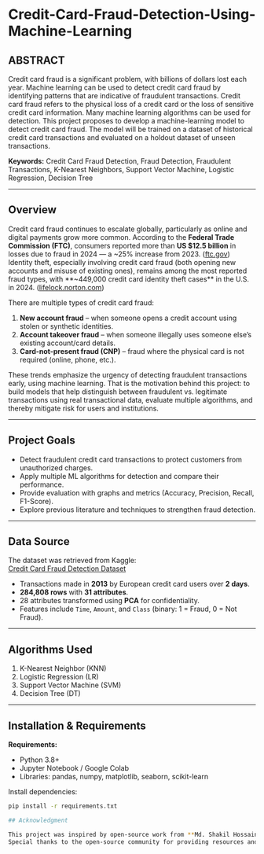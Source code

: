 # Credit-Card-Fraud-Detection-Using-Machine-Learning

## ABSTRACT
Credit card fraud is a significant problem, with billions of dollars lost each year. Machine learning can be used to detect credit card fraud by identifying patterns that are indicative of fraudulent transactions. Credit card fraud refers to the physical loss of a credit card or the loss of sensitive credit card information. Many machine learning algorithms can be used for detection. This project proposes to develop a machine-learning model to detect credit card fraud. The model will be trained on a dataset of historical credit card transactions and evaluated on a holdout dataset of unseen transactions.  

**Keywords:** Credit Card Fraud Detection, Fraud Detection, Fraudulent Transactions, K-Nearest Neighbors, Support Vector Machine, Logistic Regression, Decision Tree  

---

## Overview

Credit card fraud continues to escalate globally, particularly as online and digital payments grow more common. According to the **Federal Trade Commission (FTC)**, consumers reported more than **US $12.5 billion** in losses due to fraud in 2024 — a ~25% increase from 2023. ([ftc.gov](https://www.ftc.gov/news-events/news/press-releases/2025/03/new-ftc-data-show-big-jump-reported-losses-fraud-125-billion-2024?utm_source=chatgpt.com)) Identity theft, especially involving credit card fraud (both opening new accounts and misuse of existing ones), remains among the most reported fraud types, with **~449,000 credit card identity theft cases** in the U.S. in 2024. ([lifelock.norton.com](https://lifelock.norton.com/learn/credit-finance/credit-card-fraud-statistics?srsltid=AfmBOoqZNz8YJaWsb4BTMSrPLol-rfWwlNPGHe9rGngekGY7uzB6eiHI&utm_source=chatgpt.com))

There are multiple types of credit card fraud:  
1. **New account fraud** – when someone opens a credit account using stolen or synthetic identities.  
2. **Account takeover fraud** – when someone illegally uses someone else’s existing account/card details.  
3. **Card-not-present fraud (CNP)** – fraud where the physical card is not required (online, phone, etc.).  

These trends emphasize the urgency of detecting fraudulent transactions early, using machine learning. That is the motivation behind this project: to build models that help distinguish between fraudulent vs. legitimate transactions using real transactional data, evaluate multiple algorithms, and thereby mitigate risk for users and institutions.

---

## Project Goals
- Detect fraudulent credit card transactions to protect customers from unauthorized charges.  
- Apply multiple ML algorithms for detection and compare their performance.  
- Provide evaluation with graphs and metrics (Accuracy, Precision, Recall, F1-Score).  
- Explore previous literature and techniques to strengthen fraud detection.  

---

## Data Source
The dataset was retrieved from Kaggle:  
[Credit Card Fraud Detection Dataset](https://www.kaggle.com/datasets/mlg-ulb/creditcardfraud)  

- Transactions made in **2013** by European credit card users over **2 days**.  
- **284,808 rows** with **31 attributes**.  
- 28 attributes transformed using **PCA** for confidentiality.  
- Features include `Time`, `Amount`, and `Class` (binary: 1 = Fraud, 0 = Not Fraud).  

---

## Algorithms Used
1. K-Nearest Neighbor (KNN)  
2. Logistic Regression (LR)  
3. Support Vector Machine (SVM)  
4. Decision Tree (DT)  

---

## Installation & Requirements

**Requirements:**
- Python 3.8+
- Jupyter Notebook / Google Colab
- Libraries: pandas, numpy, matplotlib, seaborn, scikit-learn  

Install dependencies:
```bash
pip install -r requirements.txt

## Acknowledgment

This project was inspired by open-source work from **Md. Shakil Hossain** and has been modified and extended by **Khushi Vasava**.  
Special thanks to the open-source community for providing resources and datasets that made this project possible.
